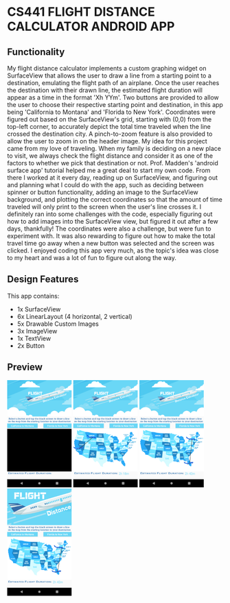 # CS441 FLIGHT DISTANCE CALCULATOR ANDROID APP

## Functionality

My flight distance calculator implements a custom graphing widget on SurfaceView that allows the user to draw a line from a starting point to a destination, emulating the flight path of an airplane. Once the user reaches the destination with their drawn line, the estimated flight duration will appear as a time in the format 'Xh YYm'. Two buttons are provided to allow the user to choose their respective starting point and destination, in this app being 'California to Montana' and 'Florida to New York'. Coordinates were figured out based on the SurfaceView's grid, starting with (0,0) from the top-left corner, to accurately depict the total time traveled when the line crossed the destination city. A pinch-to-zoom feature is also provided to allow the user to zoom in on the header image. My idea for this project came from my love of traveling. When my family is deciding on a new place to visit, we always check the flight distance and consider it as one of the factors to whether we pick that destination or not. Prof. Madden's 'android surface app' tutorial helped me a great deal to start my own code. From there I worked at it every day, reading up on SurfaceView, and figuring out and planning what I could do with the app, such as deciding between spinner or button functionality, adding an image to the SurfaceView background, and plotting the correct coordinates so that the amount of time traveled will only print to the screen when the user's line crosses it. I definitely ran into some challenges with the code, especially figuring out how to add images into the SurfaceView view, but figured it out after a few days, thankfully! The coordinates were also a challenge, but were fun to experiment with. It was also rewarding to figure out how to make the total travel time go away when a new button was selected and the screen was clicked. I enjoyed coding this app very much, as the topic's idea was close to my heart and was a lot of fun to figure out along the way.

## Design Features

This app contains:
- 1x SurfaceView
- 6x LinearLayout (4 horizontal, 2 vertical)
- 5x Drawable Custom Images
- 3x ImageView
- 1x TextView
- 2x Button

## Preview

![SurfaceView](3.png)
![CaliforniatoMontana](2.png)
![FloridatoNewYork](1.png)
![ZoomInFeature](4.png)


